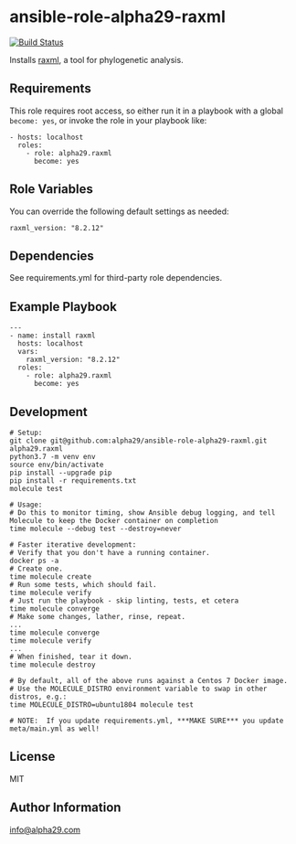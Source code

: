 ansible-role-alpha29-raxml
=========
[![Build Status](https://travis-ci.org/alpha29/ansible-role-alpha29-raxml.svg?branch=master)](https://travis-ci.org/alpha29/ansible-role-alpha29-raxml)

Installs [raxml](https://cme.h-its.org/exelixis/web/software/raxml/), a tool for phylogenetic analysis.

Requirements
------------

This role requires root access, so either run it in a playbook with a global `become: yes`, or invoke the role in your playbook like:

    - hosts: localhost
      roles:
        - role: alpha29.raxml
          become: yes

Role Variables
--------------

You can override the following default settings as needed:
```
raxml_version: "8.2.12"
```

Dependencies
------------

See requirements.yml for third-party role dependencies.

Example Playbook
----------------
```
---
- name: install raxml
  hosts: localhost
  vars:
    raxml_version: "8.2.12"
  roles:
    - role: alpha29.raxml
      become: yes
```

Development
------------
```
# Setup:
git clone git@github.com:alpha29/ansible-role-alpha29-raxml.git alpha29.raxml
python3.7 -m venv env
source env/bin/activate
pip install --upgrade pip
pip install -r requirements.txt
molecule test

# Usage:
# Do this to monitor timing, show Ansible debug logging, and tell Molecule to keep the Docker container on completion
time molecule --debug test --destroy=never

# Faster iterative development:
# Verify that you don't have a running container.
docker ps -a
# Create one.
time molecule create
# Run some tests, which should fail.
time molecule verify
# Just run the playbook - skip linting, tests, et cetera
time molecule converge
# Make some changes, lather, rinse, repeat.
...
time molecule converge
time molecule verify
...
# When finished, tear it down.
time molecule destroy

# By default, all of the above runs against a Centos 7 Docker image.  
# Use the MOLECULE_DISTRO environment variable to swap in other distros, e.g.: 
time MOLECULE_DISTRO=ubuntu1804 molecule test

# NOTE:  If you update requirements.yml, ***MAKE SURE*** you update meta/main.yml as well!
```

License
-------

MIT

Author Information
------------------

<info@alpha29.com>
